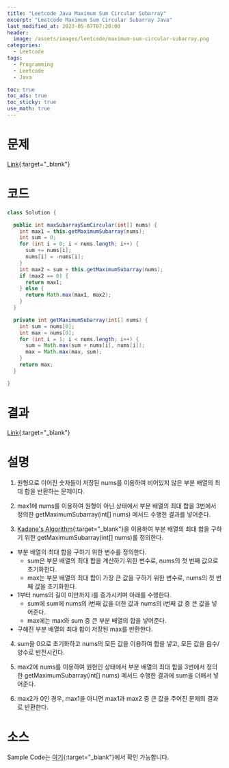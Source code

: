 ```yaml
---
title: "Leetcode Java Maximum Sum Circular Subarray"
excerpt: "Leetcode Maximum Sum Circular Subarray Java"
last_modified_at: 2023-05-07T07:20:00
header:
  image: /assets/images/leetcode/maximum-sum-circular-subarray.png
categories:
  - Leetcode
tags:
  - Programming
  - Leetcode
  - Java

toc: true
toc_ads: true
toc_sticky: true
use_math: true
---
```

# 문제
[Link](https://leetcode.com/problems/maximum-sum-circular-subarray){:target="_blank"}

# 코드
```java
class Solution {

  public int maxSubarraySumCircular(int[] nums) {
    int max1 = this.getMaximumSubarray(nums);
    int sum = 0;
    for (int i = 0; i < nums.length; i++) {
      sum += nums[i];
      nums[i] = -nums[i];
    }
    int max2 = sum + this.getMaximumSubarray(nums);
    if (max2 == 0) {
      return max1;
    } else {
      return Math.max(max1, max2);
    }
  }

  private int getMaximumSubarray(int[] nums) {
    int sum = nums[0];
    int max = nums[0];
    for (int i = 1; i < nums.length; i++) {
      sum = Math.max(sum + nums[i], nums[i]);
      max = Math.max(max, sum);
    }
    return max;
  }

}
```

# 결과
[Link](https://leetcode.com/problems/maximum-sum-circular-subarray/submissions/945710118/){:target="_blank"}

# 설명
1. 원형으로 이어진 숫자들이 저장된 nums를 이용하여 비어있지 않은 부분 배열의 최대 합을 반환하는 문제이다.

2. max1에 nums를 이용하여 원형이 아닌 상태에서 부분 배열의 최대 합을 3번에서 정의한 getMaximumSubarray(int[] nums) 메서드 수행한 결과를 넣어준다.

3. [Kadane's Algorithm](https://en.wikipedia.org/wiki/Maximum_subarray_problem#Kadane's_algorithm){:target="_blank"}을 이용하여 부분 배열의 최대 합을 구하기 위한 getMaximumSubarray(int[] nums)를 정의한다.
- 부분 배열의 최대 합을 구하기 위한 변수를 정의한다.
  - sum은 부분 배열의 최대 합을 계산하기 위한 변수로, nums의 첫 번째 값으로 초기화한다.
  - max는 부분 배열의 최대 합이 가장 큰 값을 구하기 위한 변수로, nums의 첫 번째 값을 초기화한다.
- 1부터 nums의 길이 미만까지 i를 증가시키며 아래를 수행한다.
  - sum에 sum에 nums의 i번째 값을 더한 값과 nums의 i번째 값 중 큰 값을 넣어준다.
  - max에는 max와 sum 중 큰 부분 배열의 합을 넣어준다.
- 구해진 부분 배열의 최대 합이 저장된 max를 반환한다.

4. sum을 0으로 초기화하고 nums의 모든 값을 이용하여 합을 넣고, 모든 값을 음수/양수로 반전시킨다.

5. max2에 nums를 이용하여 원현인 상태에서 부분 배열의 최대 합을 3번에서 정의한 getMaximumSubarray(int[] nums) 메서드 수행한 결과에 sum을 더해서 넣어준다.

6. max2가 0인 경우, max1을 아니면 max1과 max2 중 큰 값을 주어진 문제의 결과로 반환한다.


# 소스
Sample Code는 [여기](https://github.com/GracefulSoul/leetcode/blob/master/src/main/java/gracefulsoul/problems/MaximumSumCircularSubarray.java){:target="_blank"}에서 확인 가능합니다.